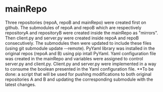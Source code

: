 # mainRepo
Three repositories (repoA, repoB and mainRepo) were created first on github. 
The submodules of repoA and repoB which are respectively repositoryA and repositoryB were created inside the mainRepo as "mirrors". 
Then client.py and server.py were created inside repoA and repoB consecutively.
The submodules then were updated to include these files (using git submodule update --remote).
PyYaml library was installed in the original repos (repoA and B) using pip intall PyYaml.
Yaml configuration file was created in the mainRepo and variables were assigned to control server.py and client.py.
Client.py and server.py were implemented in a way to consume the boolean presented in the Yaml configuration file.
**To be done: a script that will be used for pushing modifications to both original repositories A and B and updating the corresponding submodule with the latest changes.